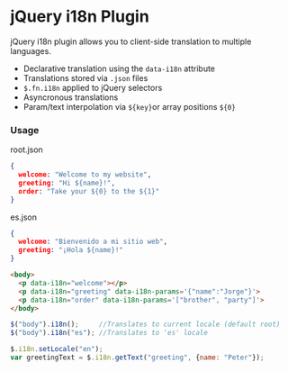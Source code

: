 # jQuery i18n Plugin

jQuery i18n plugin allows you to client-side translation to multiple languages.

  - Declarative translation using the `data-i18n` attribute
  - Translations stored via `.json` files
  - `$.fn.i18n` applied to jQuery selectors
  - Asyncronous translations
  - Param/text interpolation via `${key}`or array positions `${0}`  

### Usage

root.json
```json
{
  welcome: "Welcome to my website",
  greeting: "Hi ${name}!",
  order: "Take your ${0} to the ${1}"
}
```

es.json
```json
{
  welcome: "Bienvenido a mi sitio web",
  greeting: "¡Hola ${name}!"
}
```


```html
<body>
  <p data-i18n="welcome"></p>
  <p data-i18n="greeting" data-i18n-params='{"name":"Jorge"}'>
  <p data-i18n="order" data-i18n-params='["brother", "party"]'>
</body>
```

```js
$("body").i18n();     //Translates to current locale (default root)
$("body").i18n("es"); //Translates to 'es' locale

$.i18n.setLocale("en");
var greetingText = $.i18n.getText("greeting", {name: "Peter"});

```